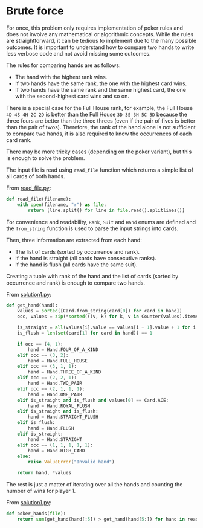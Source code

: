 # Brute force

For once, this problem only requires implementation of poker rules and does not involve any mathematical or algorithmic concepts.
While the rules are straightforward, it can be tedious to implement due to the many possible outcomes.
It is important to understand how to compare two hands to write less verbose code and not avoid missing some outcomes.

The rules for comparing hands are as follows:

- The hand with the highest rank wins.
- If two hands have the same rank, the one with the highest card wins.
- If two hands have the same rank and the same highest card, the one with the second-highest card wins and so on.

There is a special case for the Full House rank, for example, the Full House `4D 4S 4H 2C 2D` is better than the Full House `3D 3S 3H 5C 5D` because the three fours are better than the three threes (even if the pair of fives is better than the pair of twos).
Therefore, the rank of the hand alone is not sufficient to compare two hands, it is also required to know the occurrences of each card rank.

There may be more tricky cases (depending on the poker variant), but this is enough to solve the problem.

The input file is read using `read_file` function which returns a simple list of all cards of both hands.

From [read_file.py](https://github.com/TurtleSmoke/Project-Euler/blob/main/problems/problem_0054/read_file.py):

```python
def read_file(filename):
    with open(filename, "r") as file:
        return [line.split() for line in file.read().splitlines()]
```

For convenience and readability, `Rank`, `Suit` and `Hand` enums are defined and the `from_string` function is used to parse the input strings into cards.

Then, three information are extracted from each hand:

- The list of cards (sorted by occurrence and rank).
- If the hand is straight (all cards have consecutive ranks).
- If the hand is flush (all cards have the same suit).

Creating a tuple with rank of the hand and the list of cards (sorted by occurrence and rank) is enough to compare two hands.

From [solution1.py](https://github.com/TurtleSmoke/Project-Euler/blob/main/problems/problem_0054/solution1.py):

```python
def get_hand(hand):
    values = sorted([Card.from_string(card[0]) for card in hand])
    occ, values = zip(*sorted(((v, k) for k, v in Counter(values).items()), reverse=True))

    is_straight = all(values[i].value == values[i + 1].value + 1 for i in range(len(values) - 1))
    is_flush = len(set(card[1] for card in hand)) == 1

    if occ == (4, 1):
        hand = Hand.FOUR_OF_A_KIND
    elif occ == (3, 2):
        hand = Hand.FULL_HOUSE
    elif occ == (3, 1, 1):
        hand = Hand.THREE_OF_A_KIND
    elif occ == (2, 2, 1):
        hand = Hand.TWO_PAIR
    elif occ == (2, 1, 1, 1):
        hand = Hand.ONE_PAIR
    elif is_straight and is_flush and values[0] == Card.ACE:
        hand = Hand.ROYAL_FLUSH
    elif is_straight and is_flush:
        hand = Hand.STRAIGHT_FLUSH
    elif is_flush:
        hand = Hand.FLUSH
    elif is_straight:
        hand = Hand.STRAIGHT
    elif occ == (1, 1, 1, 1, 1):
        hand = Hand.HIGH_CARD
    else:
        raise ValueError("Invalid hand")

    return hand, *values
```

The rest is just a matter of iterating over all the hands and counting the number of wins for player 1.

From [solution1.py](https://github.com/TurtleSmoke/Project-Euler/blob/main/problems/problem_0054/solution1.py):

```python
def poker_hands(file):
    return sum(get_hand(hand[:5]) > get_hand(hand[5:]) for hand in read_file(file))
```
